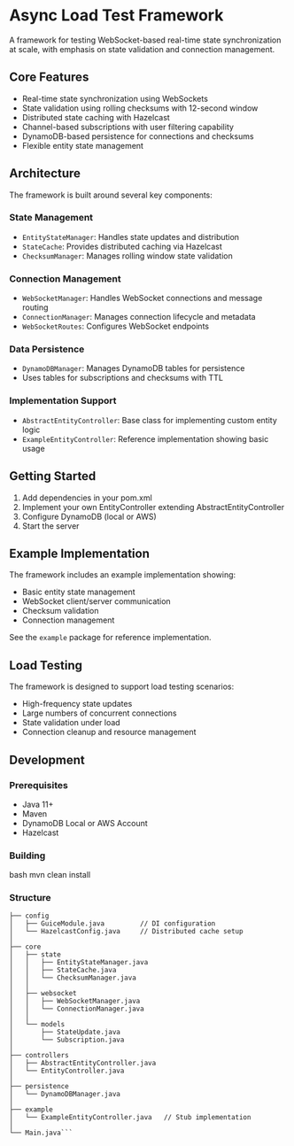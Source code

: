 # Async Load Test Framework

A framework for testing WebSocket-based real-time state synchronization at scale, with emphasis on state validation and connection management.

## Core Features

- Real-time state synchronization using WebSockets
- State validation using rolling checksums with 12-second window
- Distributed state caching with Hazelcast
- Channel-based subscriptions with user filtering capability
- DynamoDB-based persistence for connections and checksums
- Flexible entity state management

## Architecture

The framework is built around several key components:

### State Management
- `EntityStateManager`: Handles state updates and distribution
- `StateCache`: Provides distributed caching via Hazelcast
- `ChecksumManager`: Manages rolling window state validation

### Connection Management  
- `WebSocketManager`: Handles WebSocket connections and message routing
- `ConnectionManager`: Manages connection lifecycle and metadata
- `WebSocketRoutes`: Configures WebSocket endpoints

### Data Persistence
- `DynamoDBManager`: Manages DynamoDB tables for persistence
- Uses tables for subscriptions and checksums with TTL

### Implementation Support
- `AbstractEntityController`: Base class for implementing custom entity logic
- `ExampleEntityController`: Reference implementation showing basic usage

## Getting Started

1. Add dependencies in your pom.xml
2. Implement your own EntityController extending AbstractEntityController
3. Configure DynamoDB (local or AWS)
4. Start the server

## Example Implementation

The framework includes an example implementation showing:
- Basic entity state management
- WebSocket client/server communication
- Checksum validation
- Connection management

See the `example` package for reference implementation.

## Load Testing

The framework is designed to support load testing scenarios:
- High-frequency state updates
- Large numbers of concurrent connections
- State validation under load
- Connection cleanup and resource management

## Development

### Prerequisites
- Java 11+
- Maven
- DynamoDB Local or AWS Account
- Hazelcast

### Building
bash
mvn clean install


### Structure
```com.minare
├── config
│   ├── GuiceModule.java         // DI configuration
│   └── HazelcastConfig.java     // Distributed cache setup
│
├── core
│   ├── state
│   │   ├── EntityStateManager.java     
│   │   ├── StateCache.java            
│   │   └── ChecksumManager.java       
│   │
│   ├── websocket
│   │   ├── WebSocketManager.java      
│   │   └── ConnectionManager.java     
│   │
│   └── models
│       ├── StateUpdate.java           
│       └── Subscription.java          
│
├── controllers
│   ├── AbstractEntityController.java  
│   └── EntityController.java          
│
├── persistence
│   └── DynamoDBManager.java          
│
├── example
│   └── ExampleEntityController.java   // Stub implementation
│
└── Main.java```
